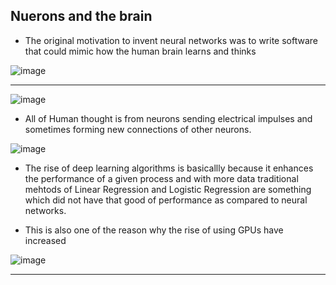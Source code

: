## Nuerons and the brain

- The original motivation to invent neural networks was to write software that could mimic how the human brain learns and thinks

![image](https://github.com/user-attachments/assets/8779670f-b7a7-4193-8b6f-ee6e813e0221)

---

![image](https://github.com/user-attachments/assets/7600e5c5-b35b-45aa-ab7f-77971b19b0c4)

- All of Human thought is from neurons sending electrical impulses and sometimes forming new connections of other neurons.

![image](https://github.com/user-attachments/assets/9e3b2be4-5387-4f72-87a3-7fabb7b35908)

- The rise of deep learning algorithms is basicallly because it enhances the performance of a given process and with more data traditional mehtods of Linear Regression and Logistic Regression are something which did not have that good of performance as compared to neural networks.

- This is also one of the reason why the rise of using GPUs have increased

![image](https://github.com/user-attachments/assets/a4e20561-05c9-4129-b8f9-355a4ce20e75)

---

